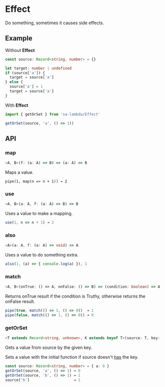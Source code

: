 # Effect

Do something, sometimes it causes side effects.

## Example

Without **Effect**

```ts
const source: Record<string, number> = {}

let target: number | undefined
if (source['a']) {
  target = source['a']
} else {
  source['a'] = 1
  target = source['a']
}
```

With **Effect**

```ts
import { getOrSet } from 'sa-lambda/Effect'

getOrSet(source, 'a', () => 1))
```

## API

### map

```ts
<A, B>(f: (a: A) => B) => (a: A) => B
```

Maps a value.

```
pipe(1, map(n => n + 1)) ➔ 2
```

### use

```ts
<A, B>(a: A, f: (a: A) => B) => B
```

Uses a value to make a mapping.

```ts
use(1, n => n + 1) ➔ 2
```

### also

```ts
<A>(a: A, f: (a: A) => void) => A
```

Uses a value to do something extra.

```ts
also(1, (a) => { console.log(a) }), 1
```

### match

```ts
<A, B>(onTrue: () => A, onFalse: () => B) => (condition: boolean) => A | B
```

Returns onTrue result if the condition is Truthy, otherwise returns the onFalse result.

```ts
pipe(true, match(() => 1, () => 0))  ➔ 1
pipe(false, match(() => 1, () => 0)) ➔ 0
```

### getOrSet

```ts
<T extends Record<string, unknown>, K extends keyof T>(source: T, key: K, initialValue: () => T[K]) => T[K]
```

Gets a value from source by the given key.

Sets a value with the initial function if source doesn't [has](https://developer.mozilla.org/en-US/docs/Web/JavaScript/Reference/Global_Objects/Object/hasOwn) the key.

```ts
const source: Record<string, number> = { a: 0 }
getOrSet(source, 'a', () => 1) ➔ 0
getOrSet(source, 'b', () => 1) ➔ 1
source['b']                    ➔ 1
```
